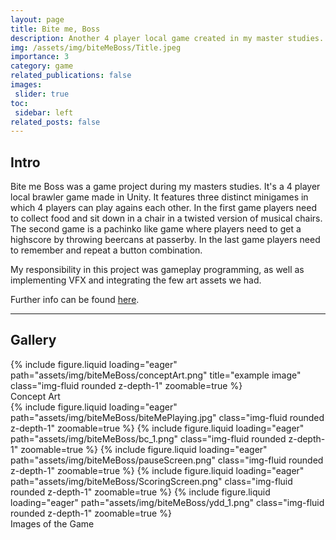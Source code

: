 ```yaml
---
layout: page
title: Bite me, Boss
description: Another 4 player local game created in my master studies.
img: /assets/img/biteMeBoss/Title.jpeg
importance: 3
category: game 
related_publications: false
images:
 slider: true
toc:
 sidebar: left
related_posts: false
---
```


## Intro

Bite me Boss was a game project during my masters studies. It's a 4 player local brawler game made in Unity. It features three distinct minigames in which 4 players can play agains each other. In the first game players need to collect food and sit down in a chair in a twisted version of musical chairs. The second game is a pachinko like game where players need to get a highscore by throwing beercans at passerby. In the last game players need to remember and repeat a button combination.

My responsibility in this project was gameplay programming, as well as implementing VFX and integrating the few art assets we had. 

Further info can be found <a href="https://portfolio.fh-salzburg.ac.at/projects/2024-bite-me-boss">here</a>.

---

## Gallery

<div class="row">
    <div class="col-sm mt-3 mt-md-0">
        {% include figure.liquid loading="eager" path="assets/img/biteMeBoss/conceptArt.png" title="example image" class="img-fluid rounded z-depth-1" zoomable=true %}
    </div>
</div>
<div class="caption">
    Concept Art
</div>

<swiper-container keyboard="true" navigation="true" pagination="true" pagination-clickable="true" pagination-dynamic-bullets="true" rewind="true">
  <swiper-slide>{% include figure.liquid loading="eager" path="assets/img/biteMeBoss/biteMePlaying.jpg" class="img-fluid rounded z-depth-1" zoomable=true %}</swiper-slide>
  <swiper-slide>{% include figure.liquid loading="eager" path="assets/img/biteMeBoss/bc_1.png" class="img-fluid rounded z-depth-1" zoomable=true %}</swiper-slide>
  <swiper-slide>{% include figure.liquid loading="eager" path="assets/img/biteMeBoss/pauseScreen.png" class="img-fluid rounded z-depth-1" zoomable=true %}</swiper-slide>
  <swiper-slide>{% include figure.liquid loading="eager" path="assets/img/biteMeBoss/ScoringScreen.png" class="img-fluid rounded z-depth-1" zoomable=true %}</swiper-slide>
  <swiper-slide>{% include figure.liquid loading="eager" path="assets/img/biteMeBoss/ydd_1.png" class="img-fluid rounded z-depth-1" zoomable=true %}</swiper-slide>
</swiper-container>
<div class="caption">
    Images of the Game
</div>
